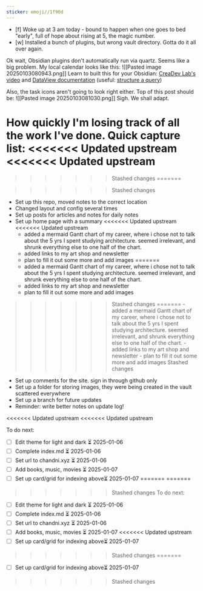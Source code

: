 ```yaml
---
sticker: emoji//1f90d
---
```

- [f]  Woke up at 3 am today - bound to happen when one goes to bed "early", full of hope about rising at 5, the magic number. 
- [w] Installed a bunch of plugins, but wrong vault directory. Gotta do it all over again.

Ok wait, Obsidian plugins don't automatically run via quartz. Seems like a big problem. My local calendar looks like this: 
![[Pasted image 20250103080943.png]]
Learn to built this for your Obsidian: [CreaDev Lab's video](https://youtu.be/p3jqxQLHqUY?si=KC5DA4nKUULUWtVu) and [DataView documentation](https://blacksmithgu.github.io/obsidian-dataview/) (useful: [structure a query](https://blacksmithgu.github.io/obsidian-dataview/queries/structure/))

Also, the task icons aren't going to look right either. Top of this post should be:
![[Pasted image 20250103081030.png]]
Sigh. We shall adapt.

How quickly I'm losing track of all the work I've done. Quick capture list:
<<<<<<< Updated upstream
<<<<<<< Updated upstream
=======

>>>>>>> Stashed changes
=======

>>>>>>> Stashed changes
- Set up this repo, moved notes to the correct location
- Changed layout and config several times
- Set up posts for articles and notes for daily notes
- Set up home page with a summary
<<<<<<< Updated upstream
<<<<<<< Updated upstream
	- added a mermaid Gantt chart of my career, where i chose not to talk about the 5 yrs I spent studying architecture. seemed irrelevant, and shrunk everything else to one half of the chart. 
	- added links to my art shop and newsletter
	- plan to fill it out some more and add images
=======
    - added a mermaid Gantt chart of my career, where i chose not to talk about the 5 yrs I spent studying architecture. seemed irrelevant, and shrunk everything else to one half of the chart.
    - added links to my art shop and newsletter
    - plan to fill it out some more and add images
>>>>>>> Stashed changes
=======
    - added a mermaid Gantt chart of my career, where i chose not to talk about the 5 yrs I spent studying architecture. seemed irrelevant, and shrunk everything else to one half of the chart.
    - added links to my art shop and newsletter
    - plan to fill it out some more and add images
>>>>>>> Stashed changes
- Set up comments for the site. sign in through github only
- Set up a folder for storing images, they were being created in the vault scattered everywhere
- Set up a branch for future updates
- Reminder: write better notes on update log!

<<<<<<< Updated upstream
<<<<<<< Updated upstream

To do next:
- [ ] Edit theme for light and dark ⏳ 2025-01-06
- [ ] Complete index.md ⏳ 2025-01-06 
- [ ] Set url to chandni.xyz ⏳ 2025-01-06 
- [ ] Add books, music, movies ⏳ 2025-01-07 
- [ ] Set up card/grid for indexing above⏳ 2025-01-07 
=======
=======
>>>>>>> Stashed changes
To do next:

- [ ]  Edit theme for light and dark ⏳ 2025-01-06
- [ ]  Complete index.md ⏳ 2025-01-06
- [ ]  Set url to chandni.xyz ⏳ 2025-01-06
- [ ]  Add books, music, movies ⏳ 2025-01-07
<<<<<<< Updated upstream
- [ ]  Set up card/grid for indexing above⏳ 2025-01-07
>>>>>>> Stashed changes
=======
- [ ]  Set up card/grid for indexing above⏳ 2025-01-07
>>>>>>> Stashed changes
